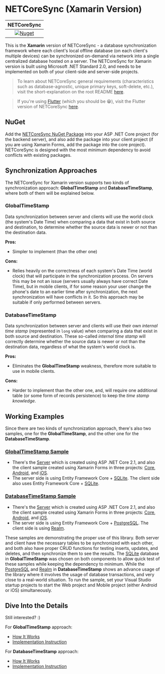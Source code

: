 # NETCoreSync (Xamarin Version)

| NETCoreSync |
| :---: |
| [![Nuget](https://img.shields.io/nuget/v/NETCoreSync)](https://www.nuget.org/packages/NETCoreSync) |

This is the **Xamarin** version of NETCoreSync - a database synchronization framework where each client's local offline database (on each client's multiple devices) can be synchronized on-demand via network into a single centralized database hosted on a server. The NETCoreSync for Xamarin version is built using Microsoft .NET Standard 2.0, and needs to be implemented on both of your client-side and server-side projects.

> To learn about NETCoreSync general requirements (characteristics such as database-agnostic, unique primary keys, soft-delete, etc.), visit the short-explanation on the root README [here](../README.md).

> If you're using [Flutter](https://flutter.dev) (which you should be :grin:), visit the Flutter version of NETCoreSync [here](../netcoresync_moor/README.md).

## NuGet

Add the [NETCoreSync NuGet Package](https://www.nuget.org/packages/NETCoreSync) into your ASP .NET Core project (for the backend server), and also add the package into your client project (if you are using Xamarin Forms, add the package into the core project). NETCoreSync is designed with the most minimum dependency to avoid conflicts with existing packages.

## Synchronization Approaches

The NETCoreSync for Xamarin version supports two kinds of synchronization approach: **GlobalTimeStamp** and **DatabaseTimeStamp**, where both of them will be explained below.

### GlobalTimeStamp

Data synchronization between server and clients will use the world clock (the system's Date Time) when comparing a data that exist in both source and destination, to determine whether the source data is newer or not than the destination data.

**Pros:**

* Simpler to implement (than the other one)

**Cons:**

* Relies heavily on the correctness of each system's Date Time (world clock) that will participate in the synchronization process. On servers this may be not an issue (servers usually always have correct Date Time), but in mobile clients, if for some reason your user change the phone's date to an earlier time after synchronization, the next synchronization will have conflicts in it. So this approach may be suitable if only performed between servers.

### DatabaseTimeStamp

Data synchronization between server and clients will use their own _internal time stamp_ (represented in `long` value) when comparing a data that exist in both source and destination. These so-called _internal time stamp_ will correctly determine whether the source data is newer or not than the destination data, regardless of what the system's world clock is.

**Pros:**

* Eliminates the **GlobalTimeStamp** weakness, therefore more suitable to use in mobile clients.

**Cons:**

* Harder to implement than the other one, and, will require one additional table (or some form of records persistence) to keep the _time stamp knowledge_.

## Working Examples

Since there are two kinds of synchronization approach, there's also two samples, one for the **GlobalTimeStamp**, and the other one for the **DatabaseTimeStamp**.

### [**GlobalTimeStamp Sample**](https://github.com/aldycool/NETCoreSync/tree/master/Samples/GlobalTimeStamp)

* There's the [Server](https://github.com/aldycool/NETCoreSync/tree/master/Samples/GlobalTimeStamp/WebSample) which is created using ASP .NET Core 2.1, and also the client sample created using Xamarin Forms in three projects: [Core](https://github.com/aldycool/NETCoreSync/tree/master/Samples/GlobalTimeStamp/MobileSample), [Android](https://github.com/aldycool/NETCoreSync/tree/master/Samples/GlobalTimeStamp/MobileSample.Android), and [iOS](https://github.com/aldycool/NETCoreSync/tree/master/Samples/GlobalTimeStamp/MobileSample.iOS).
* The server side is using Entity Framework Core + [SQLite](https://www.sqlite.org). The client side also uses Entity Framework Core + [SQLite](https://www.sqlite.org).

### [**DatabaseTimeStamp Sample**](https://github.com/aldycool/NETCoreSync/tree/master/Samples/DatabaseTimeStamp)

* There's the [Server](https://github.com/aldycool/NETCoreSync/tree/master/Samples/DatabaseTimeStamp/WebSample) which is created using ASP .NET Core 2.1, and also the client sample created using Xamarin Forms in three projects: [Core](https://github.com/aldycool/NETCoreSync/tree/master/Samples/DatabaseTimeStamp/MobileSample), [Android](https://github.com/aldycool/NETCoreSync/tree/master/Samples/DatabaseTimeStamp/MobileSample.Android), and [iOS](https://github.com/aldycool/NETCoreSync/tree/master/Samples/DatabaseTimeStamp/MobileSample.iOS).
* The server side is using Entity Framework Core + [PostgreSQL](https://www.postgresql.org). The client side is using [Realm](https://realm.io).

These samples are demonstrating the proper use of this library. Both server and client have the necessary tables to be synchronized with each other, and both also have proper CRUD functions for testing inserts, updates, and deletes, and then synchronize them to see the results. The [SQLite](https://www.sqlite.org) database in **GlobalTimeStamp** was chosen on both components to allow quick test of these samples while keeping the dependency to minimum. While the [PostgreSQL](https://www.postgresql.org) and [Realm](https://realm.io) in **DatabaseTimeStamp** shows an advance usage of the library where it involves the usage of database transactions, and very close to a real-world situation. To run the sample, set your Visual Studio startup projects to start the Web project and Mobile project (either Android or iOS) simultaneously.

## Dive Into the Details

Still interested? :)

For **GlobalTimeStamp** approach:

* [How It Works](docs/global-timestamp-how-it-works.md)
* [Implementation Instruction](docs/global-timestamp-implementation-instruction.md)

For **DatabaseTimeStamp** approach:

* [How It Works](docs/database-timestamp-how-it-works.md)
* [Implementation Instruction](docs/database-timestamp-implementation-instruction.md)

